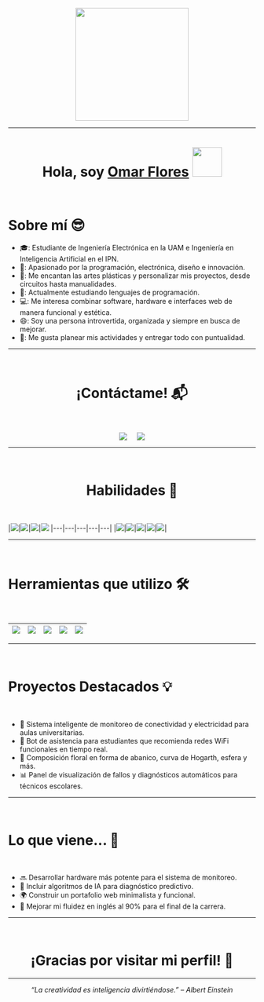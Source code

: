 <p align="center">
  <img src="https://miro.medium.com/max/2048/1*OohqW5DGh9CQS4hLY5FXzA.png" height="230"/>
</p>
<hr>
<h1 align="center">Hola, soy <a href="https://github.com/OmarFloresIIA">Omar Flores</a> <img src="https://github.com/OmarFloresIIA/OmarFloresIIA/blob/main/wave.gif" width="60px"/></h1>
<br>

<h1>Sobre mí 😎</h1>

- 🎓: Estudiante de Ingeniería Electrónica en la UAM e Ingeniería en Inteligencia Artificial en el IPN.
- 🧠: Apasionado por la programación, electrónica, diseño e innovación.
- 🎨: Me encantan las artes plásticas y personalizar mis proyectos, desde circuitos hasta manualidades.
- 🔌: Actualmente estudiando lenguajes de programación.
- 💻: Me interesa combinar software, hardware e interfaces web de manera funcional y estética.
- 😄: Soy una persona introvertida, organizada y siempre en busca de mejorar.
- 📅: Me gusta planear mis actividades y entregar todo con puntualidad.

<hr><br>

<h1 align="center">¡Contáctame! 📬</h1>
<br>
<p align="center">
<a href="mailto:floresolivaresomar@gmail.com" target="blank"><img align="center" src="https://img.shields.io/badge/floresolivaresomar@gmail.com-D14836?style=for-the-badge&logo=gmail&logoColor=white" /></a>
&nbsp;&nbsp;&nbsp;
<a href="https://github.com/OmarFloresIIA" target="blank"><img align="center" src="https://img.shields.io/badge/GitHub-OmarFloresIIA-100000?style=for-the-badge&logo=github&logoColor=white" /></a>
</p>

<hr><br>

<h1 align="center">Habilidades 🧩</h1>
<br>

|![](https://img.shields.io/badge/Programación-Python-blue?style=for-the-badge)|![](https://img.shields.io/badge/Electrónica%20Digital-green?style=for-the-badge)|![](https://img.shields.io/badge/Arduino-Informativo?style=for-the-badge&logo=arduino)|![](https://img.shields.io/badge/Diseño%20Web-gray?style=for-the-badge)
|---|---|---|---|---|
|![](https://img.shields.io/badge/Redes%20Neuronales-purple?style=for-the-badge)|![](https://img.shields.io/badge/Proyectos%20Creativos-orange?style=for-the-badge)|![](https://img.shields.io/badge/Automatización%20de%20Fallos-red?style=for-the-badge)|![](https://img.shields.io/badge/Tecnología%20Educativa-yellow?style=for-the-badge)|![](https://img.shields.io/badge/Y%20más...-lightgrey?style=for-the-badge)|

<hr><br>

<h1>Herramientas que utilizo 🛠️</h1>
<br>

|![](https://img.shields.io/badge/Python-FFD43B?style=for-the-badge&logo=python&logoColor=darkgreen)|![](https://img.shields.io/badge/Arduino-00979D?style=for-the-badge&logo=arduino&logoColor=white)|![](https://img.shields.io/badge/TensorFlow-FF6F00?style=for-the-badge&logo=tensorflow&logoColor=white)|![](https://img.shields.io/badge/Jupyter-F37626?style=for-the-badge&logo=Jupyter&logoColor=white)|![](https://img.shields.io/badge/Figma-000000?style=for-the-badge&logo=figma&logoColor=white)|
|---|---|---|---|---|

<hr><br>

<h1>Proyectos Destacados 💡</h1>
<br>

- 📶 Sistema inteligente de monitoreo de conectividad y electricidad para aulas universitarias.
- 🤖 Bot de asistencia para estudiantes que recomienda redes WiFi funcionales en tiempo real.
- 🎨 Composición floral en forma de abanico, curva de Hogarth, esfera y más.
- 📊 Panel de visualización de fallos y diagnósticos automáticos para técnicos escolares.

<hr><br>

<h1>Lo que viene... 🚀</h1>
<br>

- 🔜 Desarrollar hardware más potente para el sistema de monitoreo.
- 🧠 Incluir algoritmos de IA para diagnóstico predictivo.
- 🌍 Construir un portafolio web minimalista y funcional.
- 💬 Mejorar mi fluidez en inglés al 90% para el final de la carrera.

<hr><br>

<h1 align="center">¡Gracias por visitar mi perfil! 🤝</h1>

---

<p align="center"><i>“La creatividad es inteligencia divirtiéndose.” – Albert Einstein</i></p>
